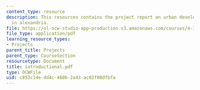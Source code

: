 ```yaml
---
content_type: resource
description: This resources contains the project report on urban development and analysis
  in alexandria.
file: https://ol-ocw-studio-app-production.s3.amazonaws.com/courses/4-175-case-studies-in-city-form-fall-2005/c853c14edd4c460b2a43ac02f08dfbfa_introductional.pdf
file_type: application/pdf
learning_resource_types:
- Projects
parent_title: Projects
parent_type: CourseSection
resourcetype: Document
title: introductional.pdf
type: OCWFile
uid: c853c14e-dd4c-460b-2a43-ac02f08dfbfa
---
```

